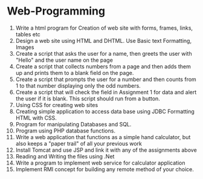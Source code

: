 # Web-Programming
1. Write a html program for Creation of web site with forms, frames, links, tables etc
2. Design a web site using HTML and DHTML. Use Basic text Formatting, Images
3. Create a script that asks the user for a name, then greets the user with "Hello" and the user
name on the page
4. Create a script that collects numbers from a page and then adds them up and prints them to a
blank field on the page.
5. Create a script that prompts the user for a number and then counts from 1 to that number
displaying only the odd numbers.
6. Create a script that will check the field in Assignment 1 for data and alert the user if it is blank.
This script should run from a button.
7. Using CSS for creating web sites
8. Creating simple application to access data base using JDBC Formatting HTML with CSS.
9. Program for manipulating Databases and SQL.
10. Program using PHP database functions.
11. Write a web application that functions as a simple hand calculator, but also keeps a "paper
trail" of all your previous work
12. Install Tomcat and use JSP and link it with any of the assignments above
13. Reading and Writing the files using .Net
14. Write a program to implement web service for calculator application
15. Implement RMI concept for building any remote method of your choice.
